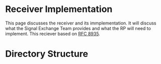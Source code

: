 # Receiver Implementation

This page discusses the receiver and its immplementation. It will discuss what the Signal Exchange Team provides and what the RP will need to implement. This reciever based on [RFC 8935](https://www.rfc-editor.org/info/rfc8935).

# Directory Structure
